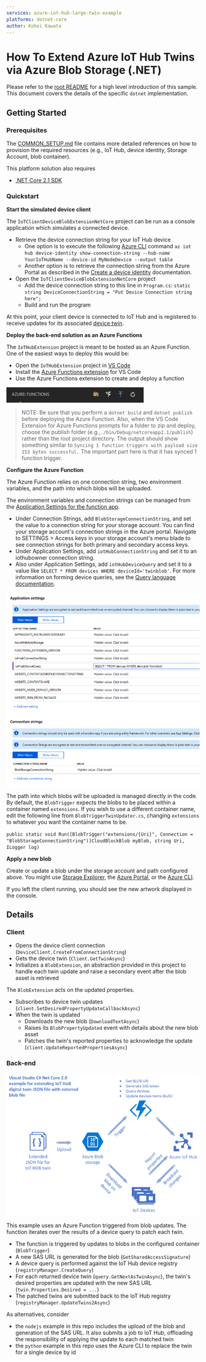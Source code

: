 ```yaml
---
services: azure-iot-hub-large-twin-example
platforms: dotnet-core
author: Kohei Kawata
---
```


# How To Extend Azure IoT Hub Twins via Azure Blob Storage (.NET)

Please refer to the [root README](../README.md) for a high level introduction of this sample. This document covers the details of the specific `dotnet` implementation.  

## Getting Started

### Prerequisites

The [COMMON_SETUP.md](../COMMON_SETUP.md) file contains more detailed references on how to provision the required resources (e.g., IoT Hub, device identity, Storage Account, blob container).

This platform solution also requires
- [.NET Core 2.1 SDK](https://www.microsoft.com/net/download)

### Quickstart

**Start the simulated device client**

The `IoTClientDeviceBlobExtensionNetCore` project can be run as a console application which simulates a connected device.

- Retrieve the device connection string for your IoT Hub device
  - One option is to execute the following [Azure CLI](https://docs.microsoft.com/en-us/cli/azure/install-azure-cli?view=azure-cli-latest) command `az iot hub device-identity show-connection-string --hub-name YourIoTHubName --device-id MyNodeDevice --output table`
  - Another option is to retrieve the connection string from the Azure Portal as described in the [Create a device identity](https://docs.microsoft.com/en-us/azure/iot-hub/iot-hub-csharp-csharp-device-management-get-started#create-a-device-identity) documentation.
- Open the `IoTClientDeviceBlobExtensionNetCore` project
  - Add the device connection string to this line in `Program.cs`: `static string DeviceConnectionString = "Put Device Connection string here";`
  - Build and run the program

At this point, your client device is connected to IoT Hub and is registered to receive updates for its associated [device twin](https://docs.microsoft.com/en-us/azure/iot-hub/iot-hub-devguide-device-twins).

**Deploy the back-end solution as an Azure Functions**

The `IoTHubExtension` project is meant to be hosted as an Azure Function. One of the easiest ways to deploy this would be:

- Open the `IoTHubExtension` project in [VS Code](https://code.visualstudio.com/download)
- Install the [Azure Functions extension](https://marketplace.visualstudio.com/items?itemName=ms-azuretools.vscode-azurefunctions) for VS Code
- Use the Azure Functions extension to create and deploy a function 

![Azure Functions extension toolbar](../images/AzureFunctionsExtensionToolbar.png)

> NOTE: Be sure that you perform a `dotnet build` and `dotnet publish` before deploying the Azure Function. Also, when the VS Code Extension for Azure Functions prompts for a folder to zip and deploy, choose the publish folder (e.g.,`./bin/Debug/netcoreapp2.1/publish`) rather than the root project directory. The output should show something similar to `Syncing 1 function triggers with payload size 153 bytes successful.` The important part here is that it has synced 1 function trigger.

**Configure the Azure Function**

The Azure Function relies on one connection string, two environment variables, and the path into which blobs will be uploaded.

The environment variables and connection strings can be managed from the [Application Settings for the function app](https://docs.microsoft.com/en-us/azure/azure-functions/functions-how-to-use-azure-function-app-settings). 

- Under Connection Strings, add `BlobStorageConnectionString`, and set the value to a connection string for your storage account. You can find your storage account's connection strings in the Azure portal. Navigate to SETTINGS > Access keys in your storage account's menu blade to see connection strings for both primary and secondary access keys.
- Under Application Settings, add `iotHubConnectionString` and set it to an iothubowner connection string.
- Also under Application Settings, add `iotHubDeviceQuery` and set it to a value like `SELECT * FROM devices WHERE deviceId='twinblob'`. For more information on forming device queries, see the [Query language documentation](https://docs.microsoft.com/en-us/azure/iot-hub/iot-hub-devguide-query-language).

![Function App Settings](../images/FunctionAppSettings.png)

The path into which blobs will be uploaded is managed directly in the code. By default, the `BlobTrigger` expects the blobs to be placed within a container named `extensions`. If you wish to use a different container name, edit the following line from `BlobTriggerTwinUpdater.cs`, changing `extensions` to whatever you want the container name to be.

`public static void Run([BlobTrigger("extensions/{Uri}", Connection = "BlobStorageConnectionString")]CloudBlockBlob myBlob, string Uri, ILogger log)`

**Apply a new blob**

Create or update a blob under the storage account and path configured above. You might use [Storage Explorer](https://azure.microsoft.com/en-us/features/storage-explorer/), the [Azure Portal](https://docs.microsoft.com/en-us/azure/storage/blobs/storage-quickstart-blobs-portal), or the [Azure CLI](https://docs.microsoft.com/en-us/azure/storage/blobs/storage-quickstart-blobs-cli).

If you left the client running, you should see the new artwork displayed in the console.

## Details

### Client 

- Opens the device client connection (`DeviceClient.CreateFromConnectionString`)
- Gets the device twin (`Client.GetTwinAsync`)
- Initializes a `BlobExtension`, an abstraction provided in this project to handle each twin update and raise a secondary event after the blob asset is retrieved

The `BlobExtension` acts on the updated properties.

- Subscribes to device twin updates (`client.SetDesiredPropertyUpdateCallbackAsync`)
- When the twin is updated
  - Downloads the new blob (`DownloadTextAsync`)
  - Raises its `BlobPropertyUpdated` event with details about the new blob asset
  - Patches the twin's reported properties to acknowledge the update (`client.UpdateReportedPropertiesAsync`)

### Back-end

![Sample diagram](IotHubExtendingTwin.png)

This example uses an Azure Function triggered from blob updates. The function iterates over the results of a device query to patch each twin. 

- The function is triggered by updates to blobs in the configured container (`BlobTrigger`)
- A new SAS URL is generated for the blob (`GetSharedAccessSignature`)
- A device query is performed against the IoT Hub device registry (`registryManager.CreateQuery`)
- For each returned device twin (`query.GetNextAsTwinAsync`), the twin's desired properties are updated with the new SAS URL (`twin.Properties.Desired = ...`)
- The patched twins are submitted back to the IoT Hub registry (`registryManager.UpdateTwins2Async`)

As alternatives, consider
- the `nodejs` example in this repo includes the upload of the blob and generation of the SAS URL. It also submits a job to IoT Hub, offloading the responsibility of applying the update to each matched twin
- the `python` example in this repo uses the Azure CLI to replace the twin for a single device by id
